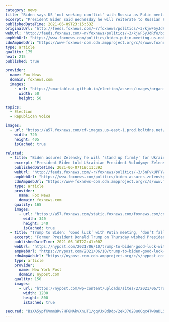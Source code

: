 ```yaml
---
category: news
title: "Biden says US 'not seeking conflict' with Russia as Putin meeting looms"
excerpt: "President Biden said Wednesday he will reiterate to Russian President Vladimir Putin at an upcoming summit that there will be “consequences” if Russia takes harmful action toward democratic governments."
publishedDateTime: 2021-06-09T23:15:53Z
originalUrl: "http://feeds.foxnews.com/~r/foxnews/politics/~3/kjwF5yJdRfo/biden-putin-meeting-us-not-seeking-conflict-russia"
webUrl: "http://feeds.foxnews.com/~r/foxnews/politics/~3/kjwF5yJdRfo/biden-putin-meeting-us-not-seeking-conflict-russia"
ampWebUrl: "https://www.foxnews.com/politics/biden-putin-meeting-us-not-seeking-conflict-russia.amp"
cdnAmpWebUrl: "https://www-foxnews-com.cdn.ampproject.org/c/s/www.foxnews.com/politics/biden-putin-meeting-us-not-seeking-conflict-russia.amp"
type: article
quality: 175
heat: 215
published: true

provider:
  name: Fox News
  domain: foxnews.com
  images:
    - url: "https://smartableai.github.io/election/assets/images/organizations/foxnews.com-50x50.jpg"
      width: 50
      height: 50

topics:
  - Election
  - Republican Voice

images:
  - url: "https://a57.foxnews.com/cf-images.us-east-1.prod.boltdns.net/v1/static/694940094001/66fb34b2-88ee-4794-a45c-0dd47703dce0/d2addf7e-d6f7-4cd9-ad3a-c9109e8796c6/1280x720/match/720/405/image.jpg?ve=1&tl=1"
    width: 720
    height: 405
    isCached: true

related:
  - title: "Biden assures Zelensky he will 'stand up firmly' for Ukraine's sovereignty in Putin summit"
    excerpt: "President Biden told Ukrainian President Volodymyr Zelensky on Monday that he will “stand up firmly” for Ukraine’s sovereignty during his meeting with Russian President Vladimir Putin next week, while extending an invitation to the White House later this summer."
    publishedDateTime: 2021-06-07T19:11:39Z
    webUrl: "http://feeds.foxnews.com/~r/foxnews/politics/~3/5nFvkUPPYWE/biden-assures-zelensky-ukraine-sovereignty-putin-summit"
    ampWebUrl: "https://www.foxnews.com/politics/biden-assures-zelensky-ukraine-sovereignty-putin-summit.amp"
    cdnAmpWebUrl: "https://www-foxnews-com.cdn.ampproject.org/c/s/www.foxnews.com/politics/biden-assures-zelensky-ukraine-sovereignty-putin-summit.amp"
    type: article
    provider:
      name: Fox News
      domain: foxnews.com
    quality: 165
    images:
      - url: "https://a57.foxnews.com/static.foxnews.com/foxnews.com/content/uploads/2020/10/340/340/brooke-singman-headshot.jpg?ve=1&tl=1"
        width: 340
        height: 340
        isCached: true
  - title: "Trump to Biden: ‘Good luck’ with Putin meeting, ‘don’t fall asleep!’"
    excerpt: "Former President Donald Trump on Thursday wished President Biden luck in his upcoming meeting with Russian President Vladimir Putin — and also encouraged him to stay awake."
    publishedDateTime: 2021-06-10T22:41:00Z
    webUrl: "https://nypost.com/2021/06/10/trump-to-biden-good-luck-with-putin-dont-fall-asleep/"
    ampWebUrl: "https://nypost.com/2021/06/10/trump-to-biden-good-luck-with-putin-dont-fall-asleep/amp/"
    cdnAmpWebUrl: "https://nypost-com.cdn.ampproject.org/c/s/nypost.com/2021/06/10/trump-to-biden-good-luck-with-putin-dont-fall-asleep/amp/"
    type: article
    provider:
      name: New York Post
      domain: nypost.com
    quality: 150
    images:
      - url: "https://nypost.com/wp-content/uploads/sites/2/2021/06/trump-biden-putin-index.jpg?quality=90&strip=all&w=1200"
        width: 1200
        height: 800
        isCached: true

secured: "BsXA5ypfKVmmQRv7HF8MAkvXnuT1/gqVJxBdDdp/2ekJ7028uOOqx4Tw8aDLSdNLUi8/lYDuVSn7tdRktUMZXPLyVE7BDY8GfrXqw5U/wDME5LxkfOH6TH6Nw/HtREFNn+Bn0b5QIoqFYCmIO5j7TcLX11NhWKRni/dGhoAro5wU8jbBWAlZVlOmDLJo2npI4t0aVHhX1VfNHQ7ElevQYqZDP05gZQPC3jOYEaMNag+VvQtuipOWdj+/Kh6/JvIgVnWGaRabciDzVJtDcnPQN7AK6weKn5CO7Aad0F3uhfws4OXlxSPhMOc9LfdNvZx5EeRcxuba1WAD4Lda6x2xXc3aI/3FjtNdbWCE+avyxyQ=;Al71IPAEdEESnoAtoKpGyQ=="
---
```


